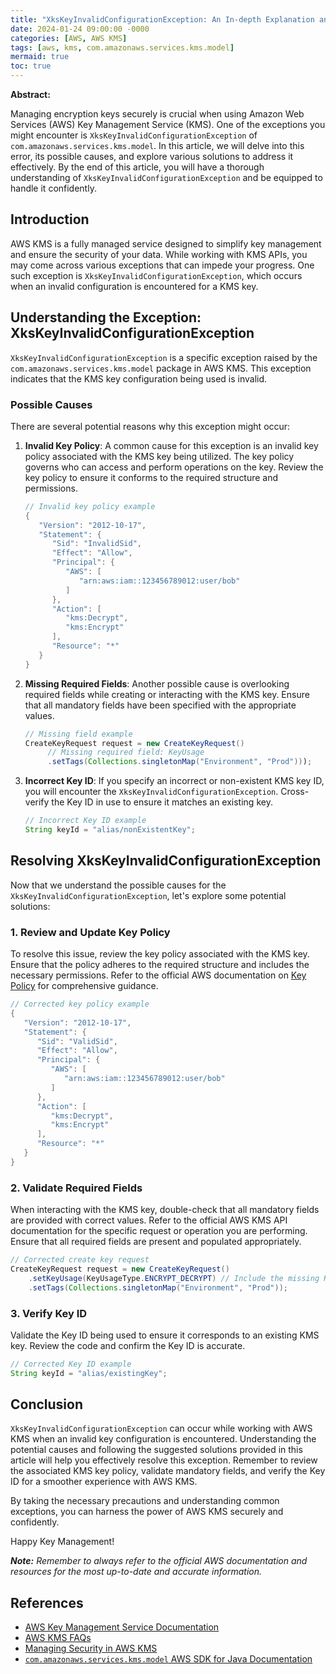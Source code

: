 ```yaml
---
title: "XksKeyInvalidConfigurationException: An In-depth Explanation and Solutions"
date: 2024-01-24 09:00:00 -0000
categories: [AWS, AWS KMS]
tags: [aws, kms, com.amazonaws.services.kms.model]
mermaid: true
toc: true
---
```



**Abstract:**

Managing encryption keys securely is crucial when using Amazon Web Services (AWS) Key Management Service (KMS). One of the exceptions you might encounter is `XksKeyInvalidConfigurationException` of `com.amazonaws.services.kms.model`. In this article, we will delve into this error, its possible causes, and explore various solutions to address it effectively. By the end of this article, you will have a thorough understanding of `XksKeyInvalidConfigurationException` and be equipped to handle it confidently.

## Introduction

AWS KMS is a fully managed service designed to simplify key management and ensure the security of your data. While working with KMS APIs, you may come across various exceptions that can impede your progress. One such exception is `XksKeyInvalidConfigurationException`, which occurs when an invalid configuration is encountered for a KMS key.

## Understanding the Exception: XksKeyInvalidConfigurationException

`XksKeyInvalidConfigurationException` is a specific exception raised by the `com.amazonaws.services.kms.model` package in AWS KMS. This exception indicates that the KMS key configuration being used is invalid. 

### Possible Causes
There are several potential reasons why this exception might occur:

1. **Invalid Key Policy**: A common cause for this exception is an invalid key policy associated with the KMS key being utilized. The key policy governs who can access and perform operations on the key. Review the key policy to ensure it conforms to the required structure and permissions.
   
   ```java
   // Invalid key policy example
   {
      "Version": "2012-10-17",
      "Statement": {
         "Sid": "InvalidSid",
         "Effect": "Allow",
         "Principal": {
            "AWS": [
               "arn:aws:iam::123456789012:user/bob"
            ]
         },
         "Action": [
            "kms:Decrypt",
            "kms:Encrypt"
         ],
         "Resource": "*"
      }
   }
   ```

2. **Missing Required Fields**: Another possible cause is overlooking required fields while creating or interacting with the KMS key. Ensure that all mandatory fields have been specified with the appropriate values.

   ```java
   // Missing field example
   CreateKeyRequest request = new CreateKeyRequest()
        // Missing required field: KeyUsage
        .setTags(Collections.singletonMap("Environment", "Prod")));
   ```

3. **Incorrect Key ID**: If you specify an incorrect or non-existent KMS key ID, you will encounter the `XksKeyInvalidConfigurationException`. Cross-verify the Key ID in use to ensure it matches an existing key.
   
   ```java
   // Incorrect Key ID example
   String keyId = "alias/nonExistentKey";
   ```

## Resolving XksKeyInvalidConfigurationException

Now that we understand the possible causes for the `XksKeyInvalidConfigurationException`, let's explore some potential solutions:

### 1. Review and Update Key Policy

To resolve this issue, review the key policy associated with the KMS key. Ensure that the policy adheres to the required structure and includes the necessary permissions. Refer to the official AWS documentation on [Key Policy](https://docs.aws.amazon.com/kms/latest/developerguide/key-policies.html) for comprehensive guidance.

```java
// Corrected key policy example
{
   "Version": "2012-10-17",
   "Statement": {
      "Sid": "ValidSid",
      "Effect": "Allow",
      "Principal": {
         "AWS": [
            "arn:aws:iam::123456789012:user/bob"
         ]
      },
      "Action": [
         "kms:Decrypt",
         "kms:Encrypt"
      ],
      "Resource": "*"
   }
}
```

### 2. Validate Required Fields

When interacting with the KMS key, double-check that all mandatory fields are provided with correct values. Refer to the official AWS KMS API documentation for the specific request or operation you are performing. Ensure that all required fields are present and populated appropriately.

```java
// Corrected create key request
CreateKeyRequest request = new CreateKeyRequest()
    .setKeyUsage(KeyUsageType.ENCRYPT_DECRYPT) // Include the missing KeyUsage
    .setTags(Collections.singletonMap("Environment", "Prod"));
```

### 3. Verify Key ID

Validate the Key ID being used to ensure it corresponds to an existing KMS key. Review the code and confirm the Key ID is accurate.

```java
// Corrected Key ID example
String keyId = "alias/existingKey";
```

## Conclusion

`XksKeyInvalidConfigurationException` can occur while working with AWS KMS when an invalid key configuration is encountered. Understanding the potential causes and following the suggested solutions provided in this article will help you effectively resolve this exception. Remember to review the associated KMS key policy, validate mandatory fields, and verify the Key ID for a smoother experience with AWS KMS.

By taking the necessary precautions and understanding common exceptions, you can harness the power of AWS KMS securely and confidently.

Happy Key Management!

***Note:*** *Remember to always refer to the official AWS documentation and resources for the most up-to-date and accurate information.*

## References
- [AWS Key Management Service Documentation](https://docs.aws.amazon.com/kms/latest/developerguide/overview.html)
- [AWS KMS FAQs](https://aws.amazon.com/kms/faqs/)
- [Managing Security in AWS KMS](https://aws.amazon.com/blogs/architecture/managing-security-in-aws-kms/)
- [`com.amazonaws.services.kms.model` AWS SDK for Java Documentation](https://sdk.amazonaws.com/java/api/latest/software/amazon/awssdk/services/kms/model/package-frame.html)